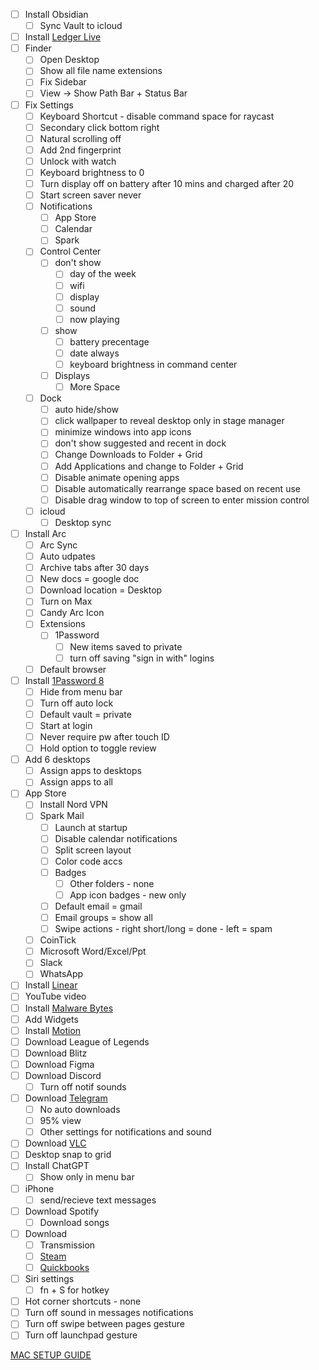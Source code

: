 - [ ] Install Obsidian
	- [ ] Sync Vault to icloud
- [ ] Install [Ledger Live](https://www.ledger.com/ledger-live) 
- [ ] Finder
	- [ ] Open Desktop
	- [ ] Show all file name extensions
	- [ ] Fix Sidebar
	- [ ] View -> Show Path Bar + Status Bar
- [ ] Fix Settings
	- [ ] Keyboard Shortcut - disable command space for raycast
	- [ ] Secondary click bottom right
	- [ ] Natural scrolling off
	- [ ] Add 2nd fingerprint
	- [ ] Unlock with watch
	- [ ] Keyboard brightness to 0
	- [ ] Turn display off on battery after 10 mins and charged after 20
	- [ ] Start screen saver never
	- [ ] Notifications
		- [ ] App Store
		- [ ] Calendar
		- [ ] Spark
	- [ ] Control Center
		- [ ] don't show 
			- [ ] day of the week
			- [ ] wifi
			- [ ] display
			- [ ] sound
			- [ ] now playing
		- [ ] show
			- [ ] battery precentage
			- [ ] date always
			- [ ] keyboard brightness in command center
		- [ ] Displays
			- [ ] More Space
	- [ ] Dock
		- [ ] auto hide/show
		- [ ] click wallpaper to reveal desktop only in stage manager
		- [ ] minimize windows into app icons
		- [ ] don't show suggested and recent in dock
		- [ ] Change Downloads to Folder + Grid
		- [ ] Add Applications and change to Folder + Grid
		- [ ] Disable animate opening apps
		- [ ] Disable automatically rearrange space based on recent use
		- [ ] Disable drag window to top of screen to enter mission control
	- [ ] icloud
		- [ ] Desktop sync
- [ ] Install Arc
	- [ ] Arc Sync
	- [ ] Auto udpates
	- [ ] Archive tabs after 30 days
	- [ ] New docs = google doc
	- [ ] Download location = Desktop
	- [ ] Turn on Max
	- [ ] Candy Arc Icon
	- [ ] Extensions
		- [ ] 1Password
			- [ ] New items saved to private
			- [ ] turn off saving "sign in with" logins
	- [ ] Default browser
- [ ] Install [1Password 8](https://1password.com/downloads/mac)
	- [ ] Hide from menu bar
	- [ ] Turn off auto lock
	- [ ] Default vault = private
	- [ ] Start at login
	- [ ] Never require pw after touch ID
	- [ ] Hold option to toggle review
- [ ] Add 6 desktops
	- [ ] Assign apps to desktops
	- [ ] Assign apps to all
- [ ] App Store
	- [ ] Install Nord VPN
	- [ ] Spark Mail
		- [ ] Launch at startup
		- [ ] Disable calendar notifications
		- [ ] Split screen layout
		- [ ] Color code accs
		- [ ] Badges
			- [ ] Other folders - none
			- [ ] App icon badges - new only
		- [ ] Default email = gmail
		- [ ] Email groups = show all
		- [ ] Swipe actions - right short/long = done - left = spam
	- [ ] CoinTick
	- [ ] Microsoft Word/Excel/Ppt
	- [ ] Slack
	- [ ] WhatsApp
- [ ] Install [Linear](https://linear.app/download)
- [ ] YouTube video
- [ ] Install [Malware Bytes](https://www.malwarebytes.com/mac-download)
- [ ] Add Widgets
- [ ] Install [Motion](https://www.usemotion.com/desktop-app)
- [ ] Download League of Legends
- [ ] Download Blitz
- [ ] Download Figma
- [ ] Download Discord
	- [ ] Turn off notif sounds
- [ ] Download [Telegram](https://desktop.telegram.org/)
	- [ ] No auto downloads
	- [ ] 95% view
	- [ ] Other settings for notifications and sound
- [ ] Download [VLC](https://www.videolan.org/vlc/)
- [ ] Desktop snap to grid
- [ ] Install ChatGPT
	- [ ] Show only in menu bar
- [ ] iPhone
	- [ ] send/recieve text messages
- [ ] Download Spotify
	- [ ] Download songs
- [ ] Download
	- [ ] Transmission
	- [ ] [Steam](https://store.steampowered.com/about/)
	- [ ] [Quickbooks](https://qbo.intuit.com/app/learn-more/advanced-tasks-features)
- [ ] Siri settings
	- [ ] fn + S for hotkey
- [ ] Hot corner shortcuts - none
- [ ] Turn off sound in messages notifications
- [ ] Turn off swipe between pages gesture
- [ ] Turn off launchpad gesture

[MAC SETUP GUIDE](https://www.youtube.com/watch?v=GK7zLYAXdDs)
